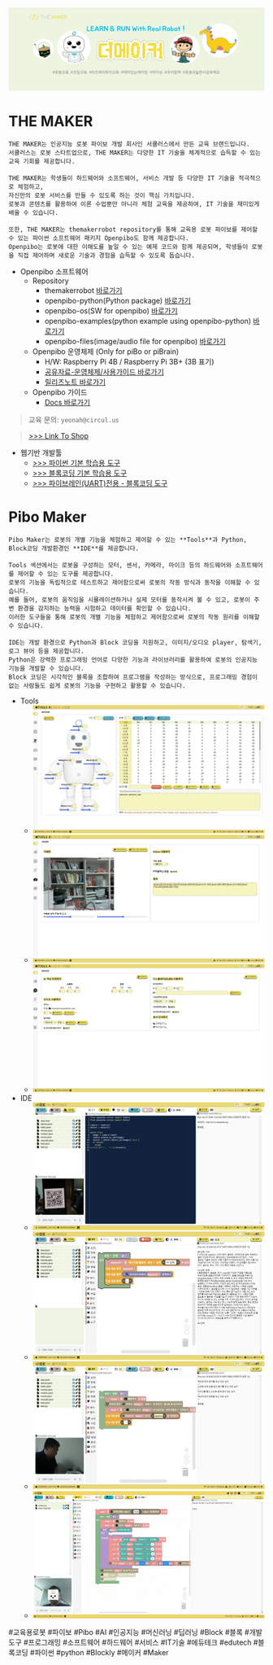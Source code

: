 ![bg](data/facebookskin.png)

THE MAKER
=============
```
THE MAKER는 인공지능 로봇 파이보 개발 회사인 서큘러스에서 만든 교육 브랜드입니다.
서큘러스는 로봇 스타트업으로, THE MAKER는 다양한 IT 기술을 체계적으로 습득할 수 있는 교육 기회를 제공합니다.

THE MAKER는 학생들이 하드웨어와 소프트웨어, 서비스 개발 등 다양한 IT 기술을 적극적으로 체험하고,
자신만의 로봇 서비스를 만들 수 있도록 하는 것이 핵심 가치입니다.
로봇과 콘텐츠를 활용하여 이론 수업뿐만 아니라 체험 교육을 제공하여, IT 기술을 재미있게 배울 수 있습니다.

또한, THE MAKER는 themakerrobot repository를 통해 교육용 로봇 파이보를 제어할 수 있는 파이썬 소프트웨어 패키지 Openpibo도 함께 제공합니다.
Openpibo는 로봇에 대한 이해도를 높일 수 있는 예제 코드와 함께 제공되며, 학생들이 로봇을 직접 제어하며 새로운 기술과 경험을 습득할 수 있도록 돕습니다.
```
+ Openpibo 소프트웨어
  - Repository
    + themakerrobot [바로가기](https://github.com/themakerrobot/themakerrobot)
    + openpibo-python(Python package) [바로가기](https://github.com/themakerrobot/openpibo-python)
    + openpibo-os(SW for openpibo) [바로가기](https://github.com/themakerrobot/openpibo-os)
    + openpibo-examples(python example using openpibo-python) [바로가기](https://github.com/themakerrobot/openpibo-examples)
    + openpibo-files(image/audio file for openpibo) [바로가기](https://github.com/themakerrobot/openpibo-files)
  - Openpibo 운영체제 (Only for piBo or piBrain)
    + H/W: Raspberry Pi 4B / Raspberry Pi 3B+ (3B 표기)
    + [공유자료-운영체제/사용가이드 바로가기](https://circulusworkspace-my.sharepoint.com/:f:/g/personal/leeyunjai_circul_us1/EksdEBIKQ6JJplSWtsad-CUBoJym7kMEoRJiHey9u-4AVw?e=TVf4Tm)
    + [릴리즈노트 바로가기](https://github.com/themakerrobot/themakerrobot/releases)
  - Openpibo 가이드
    + [Docs 바로가기](https://themakerrobot.github.io/openpibo-python/build/html/index.html)
> 교육 문의: ```yeonah@circul.us```

> [>>> Link To Shop](https://smartstore.naver.com/circulus/products/5493295821)

+ 웹기반 개발툴
  - [>>> 파이썬 기본 학습용 도구](https://themakerrobot.github.io/webpy/)
  - [>>> 블록코딩 기본 학습용 도구](https://themakerrobot.github.io/webblk/)
  - [>>> 파이브레인(UART)전용 - 블록코딩 도구](https://themakerrobot.github.io/webserialblk/)


Pibo Maker
=============
```
Pibo Maker는 로봇의 개별 기능을 체험하고 제어할 수 있는 **Tools**과 Python, Block코딩 개발환경인 **IDE**를 제공합니다.

Tools 섹션에서는 로봇을 구성하는 모터, 센서, 카메라, 마이크 등의 하드웨어와 소프트웨어를 제어할 수 있는 도구를 제공합니다. 
로봇의 기능을 독립적으로 테스트하고 제어함으로써 로봇의 작동 방식과 동작을 이해할 수 있습니다. 
예를 들어, 로봇의 움직임을 시뮬레이션하거나 실제 모터를 동작시켜 볼 수 있고, 로봇이 주변 환경을 감지하는 능력을 시험하고 데이터를 확인할 수 있습니다.
이러한 도구들을 통해 로봇의 개별 기능을 체험하고 제어함으로써 로봇의 작동 원리를 이해할 수 있습니다.

IDE는 개발 환경으로 Python과 Block 코딩을 지원하고, 이미지/오디오 player, 탐색기, 로그 뷰어 등을 제공합니다. 
Python은 강력한 프로그래밍 언어로 다양한 기능과 라이브러리를 활용하여 로봇의 인공지능 기능을 개발할 수 있습니다.
Block 코딩은 시각적인 블록을 조합하여 프로그램을 작성하는 방식으로, 프로그래밍 경험이 없는 사람들도 쉽게 로봇의 기능을 구현하고 활용할 수 있습니다.

```
+ Tools
  - ![bg](data/tools1.png)
  - ![bg](data/tools2.png)
  - ![bg](data/tools3.png)
+ IDE
  - ![bg](data/ide1.png)
  - ![bg](data/ide2.png)
  - ![bg](data/ide3.png)
  - ![bg](data/ide4.png)

#교육용로봇 #파이보 #Pibo #AI #인공지능 #머신러닝 #딥러닝 #Block #블록 #개발도구 #프로그래밍 #소프트웨어 #하드웨어 #서비스 #IT기술 #에듀테크 #edutech #블록코딩 #파이썬 #python #Blockly #메이커 #Maker

